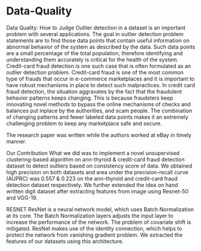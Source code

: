 # Data-Quality
Data Quality: How to Judge Outlier detection in a dataset is an important problem with several applications. The goal in outlier detection problem statements are to find those data points that contain useful information on abnormal behavior of the system as described by the data. Such data points are a small percentage of the total population, therefore identifying and understanding them accurately is critical for the health of the system. Credit-card fraud detection is one such case that is often formulated as an outlier detection problem. Credit-card fraud is one of the most common type of frauds that occur in e-commerce marketplaces and it is important to have robust mechanisms in place to detect such malpractices. In credit card fraud detection, the situation aggravates by the fact that the fraudulent behavior patterns keeps changing. This is because fraudsters keep innovating novel methods to bypass the online mechanisms of checks and balances put inplace by the authorities, and scam people. The combination of changing patterns and fewer labeled data points makes it an extremely challenging problem to keep any marketplace safe and secure.

The research paper was written while the authors worked at eBay in timely manner.

Our Contribution What we did was to implement a novel unsupervised clustering-based algorithm on ann-thyroid & credit-card fraud detection dataset to detect outliers based on consistency score of data. We obtained high precision on both datasets and area under the precision-recall curve (AUPRC) was 0.557 & 0.223 on the ann-thyroid and credit-card fraud detection dataset respectively. We further extended the idea on hand written digit dataset after extracting features from image using Resnet-50 and VGG-19.

RESNET ResNet is a neural network model, which uses Batch Normalization at its core. The Batch Normalization layers adjusts the input layer to increase the performance of the network. The problem of covariate shift is mitigated. ResNet makes use of the identity connection, which helps to protect the network from vanishing gradient problem. We extracted the features of our datasets using this architecture.
